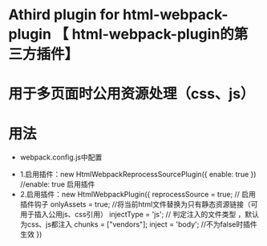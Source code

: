 # Athird plugin for html-webpack-plugin 【 html-webpack-plugin的第三方插件】
# 用于多页面时公用资源处理（css、js）
# 用法
+ webpack.config.js中配置
- 1.启用插件：new HtmlWebpackReprocessSourcePlugin({ enable: true }) //enable: true 启用插件
- 2.启用插件：new HtmlWebpackPlugin({
reprocessSource = true; // 启用插件钩子 
onlyAssets = true;   //将当前html文件替换为只有静态资源链接（可用于插入公用js、css引用）
injectType = 'js';  // 判定注入的文件类型 ，默认为css、js都注入
chunks = ["vendors"]; 
inject = 'body';      //不为false时插件生效
})
